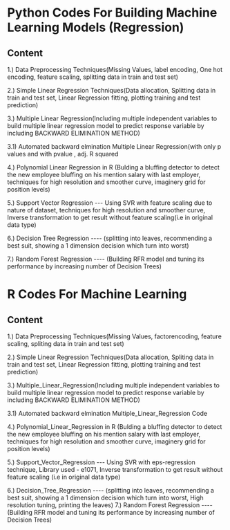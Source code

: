 # Python Codes For Building Machine Learning Models (Regression)  

## Content

1.) Data Preprocessing Techniques(Missing Values, label encoding, One hot encoding, feature scaling, splitting data in train and test set)  
  
2.) Simple Linear Regression Techniques(Data allocation, Splitting data in train and test set, Linear Regression fitting, plotting training and test prediction)  
  
3.) Multiple Linear Regression(Including multiple independent variables to build multiple linear regression model to predict response variable by including BACKWARD ELIMINATION METHOD)  
  
3.1) Automated backward elmination Multiple Linear Regression(with only p values and with pvalue , adj. R squared  
  
4.) Polynomial Linear Regression in R (Bulding a bluffing detector to detect the new employee bluffing on his mention salary with last employer, techniques for high resolution and smoother curve, imaginery grid for position levels)  
  
5.) Support Vector Regression --- Using SVR with feature scaling due to nature of dataset, techniques for high resolution and smoother curve, Inverse transformation to get result without feature scaling(i.e in original data type)  
  
6.) Decision Tree Regression ---- (splitting into leaves, recommending a best suit, showing a 1 dimension decision which turn into worst) 
  
7.) Random Forest Regression ---- (Building RFR model and tuning its performance by increasing number of Decision Trees) 
  
  
  
  
#  R Codes For Machine Learning
## Content  
  
  
1.) Data Preprocessing Techniques(Missing Values, factorencoding, feature scaling, spliting data in train and test set)

2.) Simple Linear Regression Techniques(Data allocation, Spliting data in train and test set, Linear Regression fitting, plotting training and test prediction)

3.) Multiple_Linear_Regression(Including multiple independent variables to build multiple linear regression model to predict response variable by including BACKWARD ELIMINATION METHOD)

3.1) Automated backward elmination Multiple_Linear_Regression Code

4.) Polynomial_Linear_Regression in R (Bulding a bluffing detector to detect the new employee bluffing on his mention salary with last employer, techniques for high resolution and smoother curve, imaginery grid for position levels)

5.) Support_Vector_Regression --- Using SVR with eps-regression technique, Library used - e1071, Inverse transformation to get result without feature scaling (i.e in original data type)

6.) Decision_Tree_Regression ---- (splitting into leaves, recommending a best suit, showing a 1 dimension decision which turn into worst, High resolution tuning, printing the leaves)
  7.) Random Forest Regression ---- (Building RFR model and tuning its performance by increasing number of Decision Trees)
